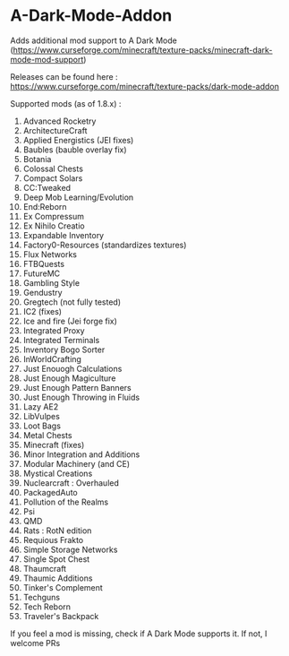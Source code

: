 # A-Dark-Mode-Addon
Adds additional mod support to A Dark Mode (https://www.curseforge.com/minecraft/texture-packs/minecraft-dark-mode-mod-support)

Releases can be found here : https://www.curseforge.com/minecraft/texture-packs/dark-mode-addon

Supported mods (as of 1.8.x) : 
1. Advanced Rocketry
2. ArchitectureCraft
3. Applied Energistics (JEI fixes)
4. Baubles (bauble overlay fix)
5. Botania
6. Colossal Chests
7. Compact Solars
8. CC:Tweaked
9. Deep Mob Learning/Evolution
10. End:Reborn
11. Ex Compressum
12. Ex Nihilo Creatio
13. Expandable Inventory
14. Factory0-Resources (standardizes textures)
15. Flux Networks
16. FTBQuests
17. FutureMC
18. Gambling Style
19. Gendustry
20. Gregtech (not fully tested)
21. IC2 (fixes)
22. Ice and fire (Jei forge fix)
23. Integrated Proxy
24. Integrated Terminals
25. Inventory Bogo Sorter
26. InWorldCrafting
27. Just Enouogh Calculations
28. Just Enough Magiculture
29. Just Enough Pattern Banners
30. Just Enough Throwing in Fluids
20. Lazy AE2
21. LibVulpes
24. Loot Bags
25. Metal Chests
26. Minecraft (fixes)
27. Minor Integration and Additions
28. Modular Machinery (and CE)
29. Mystical Creations
30. Nuclearcraft : Overhauled
31. PackagedAuto
32. Pollution of the Realms
33. Psi
34. QMD
35. Rats : RotN edition
36. Requious Frakto
37. Simple Storage Networks
38. Single Spot Chest
39. Thaumcraft
40. Thaumic Additions
41. Tinker's Complement
42. Techguns
43. Tech Reborn
44. Traveler's Backpack

If you feel a mod is missing, check if A Dark Mode supports it. If not, I welcome PRs
